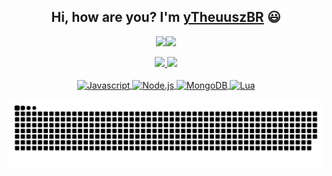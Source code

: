<div>
   <h2 align="center">Hi, how are you? I'm <a href="https://github.com/yTheuuszBR">yTheuuszBR</a> 😃️</h2>
</div>

<p align="center">
    <img src="https://git.io/typing-svg"><img src="https://readme-typing-svg.demolab.com?font=Fira+Code&size=17&duration=6000&pause=1000&center=true&vCenter=true&random=false&width=435&separator=%3C&lines=public+static+void+main+(String%5B%5D+args)+%7B%3CSystem.out.printl(%22Hello+World%22);" />
  </p>

<!--  
<p align="center">
    <img src="https://readme-typing-svg.demolab.com?font=Fira+Code&pause=1000&center=true&vCenter=true&repeat=true&width=440&height=45&lines=Hello+World" />
  </p>
-->

<div align="center">
  <a href="https://github.com/yTheuuszBR">
    <img height="150em" src="https://github-readme-stats.vercel.app/api?username=yTheuuszBR&count_private=true&include_all_commits=true&theme=dracula&bg_color=&title_color=36BCF7FF&icon_color=F8D866&show_owner=true"/>
    <img height="150em" src="https://github-readme-stats.vercel.app/api/top-langs/?username=yTheuuszBR&layout=compact&langs_count=7&theme=dracula&bg_color=&title_color=36BCF7FF&custom_title=Most%20Used%20Languages:"/>
  </a>
</div>

<div align="center" valign="top"><br/>
   <a href="https://github.com/yTheuuszBR">
      <img align="center" title="Javascript" alt="Javascript" src="https://img.shields.io/badge/javascript-f8dc4c?style=for-the-badge&logo=mongodb&logoColor=white">
   <img align="center" title="Node.js" alt="Node.js" src="https://img.shields.io/badge/node.js-539E43?style=for-the-badge&logo=node.js&logoColor=white">
   <img align="center" title="MongoDB" alt="MongoDB" src="https://img.shields.io/badge/MongoDB-357531.svg?style=for-the-badge&logo=mongodb&logoColor=white">
   <img align="center" title="Lua" alt="Lua" src="https://img.shields.io/badge/Lua-000081.svg?style=for-the-badge&logo=lua&logoColor=white">
   </a>
</div>

![Snake animation of GitHub contribution stats](https://raw.githubusercontent.com/ThaTiemsz/ThaTiemsz/output/snake.svg)
